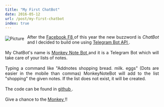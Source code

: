 ```yaml
---
title: "My First ChatBot"
date: 2016-05-12
url: /post/my-first-chatbot
index: true
---
```


<div class="blog-content">
 <span class="imgPusher" style="float:left;height:0px">
 </span>
 <span style="display: table;width:auto;position:relative;float:left;max-width:100%;;clear:left;margin-top:0px;*margin-top:0px">
 <a>
  <img alt="Picture" class="galleryImageBorder wsite-image" src="/img/8855278_orig.gif" style="margin-top: 5px; margin-bottom: 10px; margin-left: 0px; margin-right: 10px; none; max-width:100%"/>
 </a>
 <span class="wsite-caption" style="display: table-caption; caption-side: bottom; font-size: 90%; margin-top: -10px; margin-bottom: 10px; text-align: center;">
 </span>
 </span>
 <div class="paragraph" style="text-align:justify;display:block;">
  After the
 <a href="https://en.wikipedia.org/wiki/Facebook_F8" target="_blank">
   Facebook F8
 </a>
  of this year the new buzzword is
 <em>
   ChatBot
 </em>
  and I decided to build one using
 <a href="https://core.telegram.org/bots/api" target="_blank">
   Telegram Bot API
 </a>
  .
 <br/>
 <br/>
  My ChatBot's name is
 <a href="https://telegram.me/MonkeyNoteBot" target="_blank">
   Monkey Note Bot
 </a>
  and it is a Telegram Bot which will take care of your lists of notes.
 <br/>
 <br/>
  Typing a command like "Addnotes shopping bread. milk. eggs" (Dots are easier in the mobile than commas) MonkeyNoteBot will add to the list "shopping" the given notes. If the list does not exist, it will be created.
 <br/>
 <br/>
  The code can be found in
 <a href="https://github.com/mendrugory/monkey-note-bot" target="_blank">
   github
 </a>
  .
 <br/>
 <br/>
  Give a chance to the
 <a href="https://telegram.me/MonkeyNoteBot" target="_blank">
   Monkey
 </a>
  !!
 <br/>
 </div>
 <hr style="width:100%;clear:both;visibility:hidden;"/>
 <div class="wsite-adsense">
 <script src="//www.weebly.com/weebly/apps/serveAds.php?type=adsense&amp;elementid=971443375908570916&amp;ineditor=0&amp;subdomain=mendrugory.weebly.com&amp;pubid=pub-2477529535053270&amp;adformat=468x60&amp;adtype=text_image&amp;bordercolor=FFFFFF&amp;bgcolor=FFFFFF&amp;linkcolor=0F53FF&amp;textcolor=000000&amp;urlcolor=008000" type="text/javascript">
 </script>
 </div>
</div>
